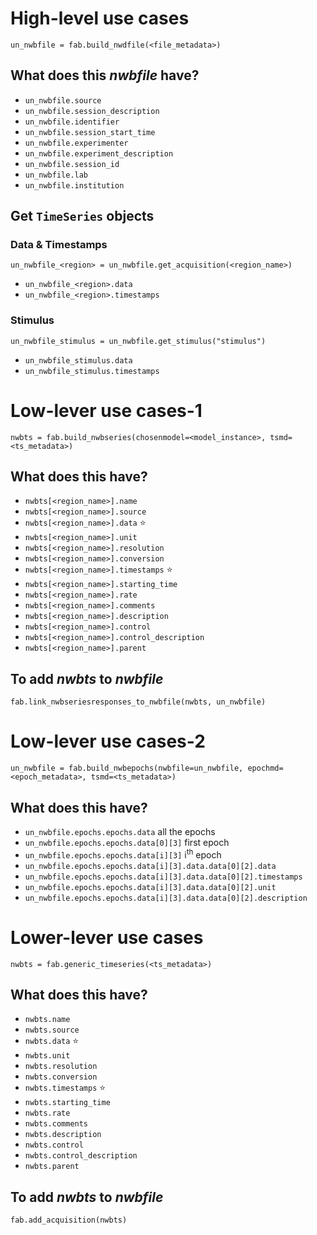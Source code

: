 # High-level use cases
```
un_nwbfile = fab.build_nwdfile(<file_metadata>)
```
## What does this _nwbfile_ have?
- `un_nwbfile.source`
- `un_nwbfile.session_description`
- `un_nwbfile.identifier`
- `un_nwbfile.session_start_time`
- `un_nwbfile.experimenter`
- `un_nwbfile.experiment_description`
- `un_nwbfile.session_id`
- `un_nwbfile.lab`
- `un_nwbfile.institution`

## Get `TimeSeries` objects
### Data & Timestamps
```
un_nwbfile_<region> = un_nwbfile.get_acquisition(<region_name>)
```
- `un_nwbfile_<region>.data`
- `un_nwbfile_<region>.timestamps`
### Stimulus
```
un_nwbfile_stimulus = un_nwbfile.get_stimulus("stimulus")
```
- `un_nwbfile_stimulus.data`
- `un_nwbfile_stimulus.timestamps`


# Low-lever use cases-1
```
nwbts = fab.build_nwbseries(chosenmodel=<model_instance>, tsmd=<ts_metadata>)
```
## What does this have?
- `nwbts[<region_name>].name`
- `nwbts[<region_name>].source`
- `nwbts[<region_name>].data` &#11088;
- `nwbts[<region_name>].unit`
- `nwbts[<region_name>].resolution`
- `nwbts[<region_name>].conversion`
- `nwbts[<region_name>].timestamps` &#11088;
- `nwbts[<region_name>].starting_time`
- `nwbts[<region_name>].rate`
- `nwbts[<region_name>].comments`
- `nwbts[<region_name>].description`
- `nwbts[<region_name>].control`
- `nwbts[<region_name>].control_description`
- `nwbts[<region_name>].parent`

## To add _nwbts_ to _nwbfile_
```
fab.link_nwbseriesresponses_to_nwbfile(nwbts, un_nwbfile)
```

# Low-lever use cases-2
```
un_nwbfile = fab.build_nwbepochs(nwbfile=un_nwbfile, epochmd=<epoch_metadata>, tsmd=<ts_metadata>)
```
## What does this have?
- `un_nwbfile.epochs.epochs.data` all the epochs
- `un_nwbfile.epochs.epochs.data[0][3]` first epoch
- `un_nwbfile.epochs.epochs.data[i][3]` i<sup>th</sup> epoch
- `un_nwbfile.epochs.epochs.data[i][3].data.data[0][2].data`
- `un_nwbfile.epochs.epochs.data[i][3].data.data[0][2].timestamps`
- `un_nwbfile.epochs.epochs.data[i][3].data.data[0][2].unit`
- `un_nwbfile.epochs.epochs.data[i][3].data.data[0][2].description`


# Lower-lever use cases
```
nwbts = fab.generic_timeseries(<ts_metadata>)
```
## What does this have?
- `nwbts.name`
- `nwbts.source`
- `nwbts.data` &#11088;
- `nwbts.unit`
- `nwbts.resolution`
- `nwbts.conversion`
- `nwbts.timestamps` &#11088;
- `nwbts.starting_time`
- `nwbts.rate`
- `nwbts.comments`
- `nwbts.description`
- `nwbts.control`
- `nwbts.control_description`
- `nwbts.parent`

## To add _nwbts_ to _nwbfile_
```
fab.add_acquisition(nwbts)
```
